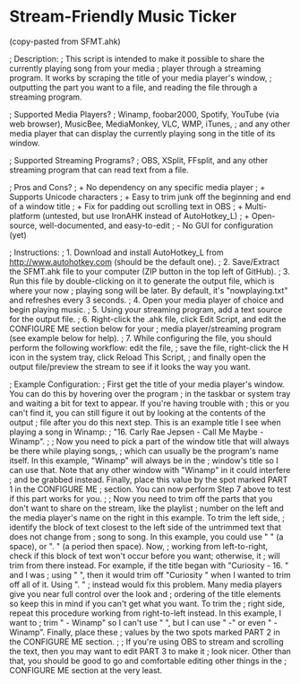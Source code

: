 Stream-Friendly Music Ticker
====

(copy-pasted from SFMT.ahk)

; Description:
; This script is intended to make it possible to share the currently playing song from your media
; player through a streaming program. It works by scraping the title of your media player's window,
; outputting the part you want to a file, and reading the file through a streaming program.

; Supported Media Players?
; Winamp, foobar2000, Spotify, YouTube (via web browser), MusicBee, MediaMonkey, VLC, WMP, iTunes, 
; and any other media player that can display the currently playing song in the title of its window.

; Supported Streaming Programs?
; OBS, XSplit, FFsplit, and any other streaming program that can read text from a file.

; Pros and Cons?
; + No dependency on any specific media player
; + Supports Unicode characters
; + Easy to trim junk off the beginning and end of a window title
; + Fix for padding out scrolling text in OBS
; + Multi-platform (untested, but use IronAHK instead of AutoHotkey_L)
; + Open-source, well-documented, and easy-to-edit
; - No GUI for configuration (yet)

; Instructions:
; 1. Download and install AutoHotkey_L from http://www.autohotkey.com (should be the default one).
; 2. Save/Extract the SFMT.ahk file to your computer (ZIP button in the top left of GitHub).
; 3. Run this file by double-clicking on it to generate the output file, which is where your now
;    playing song will be later. By default, it's "nowplaying.txt" and refreshes every 3 seconds.
; 4. Open your media player of choice and begin playing music.
; 5. Using your streaming program, add a text source for the output file.
; 6. Right-click the .ahk file, click Edit Script, and edit the CONFIGURE ME section below for your
;    media player/streaming program (see example below for help).
; 7. While configuring the file, you should perform the following workflow: edit the file,
;    save the file, right-click the H icon in the system tray, click Reload This Script,
;    and finally open the output file/preview the stream to see if it looks the way you want.

; Example Configuration:
; First get the title of your media player's window. You can do this by hovering over the program
; in the taskbar or system tray and waiting a bit for text to appear. If you're having trouble with
; this or you can't find it, you can still figure it out by looking at the contents of the output
; file after you do this next step. This is an example title I see when playing a song in Winamp:
; "16. Carly Rae Jepsen - Call Me Maybe - Winamp".
;
; Now you need to pick a part of the window title that will always be there while playing songs,
; which can usually be the program's name itself. In this example, "Winamp" will always be in the
; window's title so I can use that. Note that any other window with "Winamp" in it could interfere
; and be grabbed instead. Finally, place this value by the spot marked PART 1 in the CONFIGURE ME
; section. You can now perform Step 7 above to test if this part works for you.
;
; Now you need to trim off the parts that you don't want to share on the stream, like the playlist
; number on the left and the media player's name on the right in this example. To trim the left side,
; identify the block of text closest to the left side of the untrimmed text that does not change from
; song to song. In this example, you could use " " (a space), or ". " (a period then space). Now,
; working from left-to-right, check if this block of text won't occur before you want; otherwise, it
; will trim from there instead. For example, if the title began with "Curiosity - 16. " and I was
; using " ", then it would trim off "Curiosity " when I wanted to trim off all of it. Using ". "
; instead would fix this problem. Many media players give you near full control over the look and
; ordering of the title elements so keep this in mind if you can't get what you want. To trim the
; right side, repeat this procedure working from right-to-left instead. In this example, I want to
; trim " - Winamp" so I can't use " ", but I can use " -" or even " - Winamp". Finally, place these
; values by the two spots marked PART 2 in the CONFIGURE ME section.
;
; If you're using OBS to stream and scrolling the text, then you may want to edit PART 3 to make it
; look nicer. Other than that, you should be good to go and comfortable editing other things in the
; CONFIGURE ME section at the very least.
